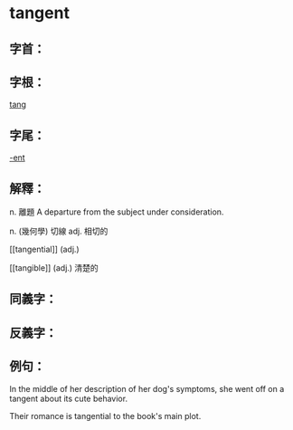 # tangent


## 字首：

## 字根：
[tang](/Root%20Prefix%20and%20Suffix/T/tang.md)

## 字尾：
[-ent](/Root%20Prefix%20and%20Suffix/E/-ent.md)

## 解釋：
n.
離題
A departure from the subject under consideration.

n.
(幾何學) 切線
adj.
相切的

[[tangential]]
(adj.)

[[tangible]]
(adj.)
清楚的
## 同義字：

## 反義字：

## 例句：
In the middle of her description of her dog's symptoms, she went off on a tangent about its cute behavior.

Their romance is tangential to the book's main plot.